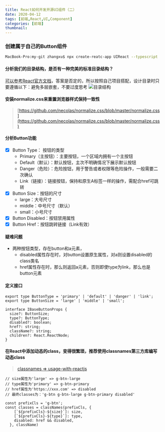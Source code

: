 ```yaml
---
title: React如何开发开源UI组件（二）
date: 2020-04-12
tags: [前端,React,UI,Component]
categories: [前端]
thumbnail:
---
```


### 创建属于自己的Button组件
```bash 
MacBook-Pro:my-git zhangxu$ npx create-reatc-app UIReact --typescript
```
#### 分析我们的目录结构，是否有一种完美的标准目录结构？
[可以参考React官方文档](https://react.docschina.org/docs/faq-structure.html)，答案是否定的，所以按照自己项目搭配，设计目录时只要遵循以下：避免多层嵌套，不要过度思考
![目录结构](https://cdn.compelcode.com/image/fe/bc-file-structure.png)

#### 安装normalize.css来重置浏览器样式保持一致性
> [https://github.com/necolas/normalize.css/blob/master/normalize.css](https://github.com/necolas/normalize.css/blob/master/normalize.css)

#### 分析Button功能
- [x] Button Type： 按钮的类型
  - Primary（主按钮）：主要按钮，一个区域内拥有一个主按钮
  - Default（默认）：默认按钮，主次不明确情况下展示默认按钮
  - Danger（危险）：危险按钮，用于警告或者权限等危险操作，一般需要二次确认
  - Link（链接）：链接按钮，保持和原生A标签一样的操作，需配合href可跳转
- [x] Button Size：按钮的尺寸
  - large：大号尺寸
  - middle：中号尺寸（默认）
  - small：小号尺寸
- [x] Button Disabled：按钮禁用属性
- [x] Button Href：按钮跳转链接（Link有效）

#### 疑难问题
- 两种按钮类型，存在button和a元素，
  - disabled属性存在时，对button设置原生属性，对a则设置disabled的class类名
  - href属性存在时，那么则返回a元素，否则即使type为link，那么也是button元素

#### 定义接口
```tsx
export type ButtonType = 'primary' | 'default' | 'danger' | 'link';
export type ButtonSize = 'large' | 'middle' | 'small';

interface IBaseButtonProps {
  size?: ButtonSize;
  type?: ButtonType;
  disabled?: boolean;
  href?: string;
  className?: string;
  children?: React.ReactNode;
}
```

#### 在React中添加动态的class，变得很繁琐，推荐使用classnames第三方库编写动态class
> [classnames => usage-with-reactjs](https://www.npmjs.com/package/classnames#usage-with-reactjs)

```tsx
// size属性为'large' => g-btn-large
// type属性为'primary' => g-btn-primary
// href属性为'https://xxx.com' => disabled
// 最终classes为：'g-btn g-btn-large g-btn-primary disabled'

const prefixCls = 'g-btn';
const classes = classNames(prefixCls, {
    [`${prefixCls}-${size}`]: size,
    [`${prefixCls}-${type}`]: type,
    disabled: href && disabled,
  }, className)
```

#### 